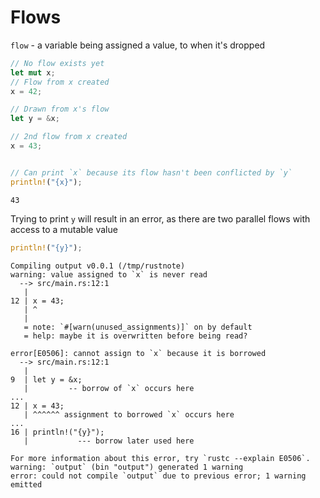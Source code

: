 
# Flows


`flow` - a variable being assigned a value, to when it's dropped 
```rust
// No flow exists yet
let mut x;
// Flow from x created
x = 42;

// Drawn from x's flow
let y = &x;

// 2nd flow from x created
x = 43;


// Can print `x` because its flow hasn't been conflicted by `y`
println!("{x}");
```
```output
43
```

Trying to print `y` will result in an error, as there are two parallel flows with access to a mutable value
```rust
println!("{y}");
```
```output
Compiling output v0.0.1 (/tmp/rustnote)
warning: value assigned to `x` is never read
  --> src/main.rs:12:1
   |
12 | x = 43;
   | ^
   |
   = note: `#[warn(unused_assignments)]` on by default
   = help: maybe it is overwritten before being read?

error[E0506]: cannot assign to `x` because it is borrowed
  --> src/main.rs:12:1
   |
9  | let y = &x;
   |         -- borrow of `x` occurs here
...
12 | x = 43;
   | ^^^^^^ assignment to borrowed `x` occurs here
...
16 | println!("{y}");
   |           --- borrow later used here

For more information about this error, try `rustc --explain E0506`.
warning: `output` (bin "output") generated 1 warning
error: could not compile `output` due to previous error; 1 warning emitted
```
